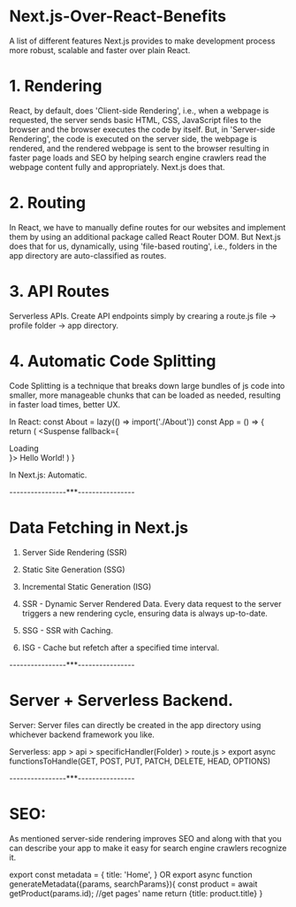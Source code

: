 # Next.js-Over-React-Benefits
A list of different features Next.js provides to make development process more robust, scalable and faster over plain React.

# 1. Rendering

React, by default, does 'Client-side Rendering', i.e., when a webpage is requested, the server sends basic HTML, CSS, JavaScript files to the browser and the browser executes the code by itself.
But, in 'Server-side Rendering', the code is executed on the server side, the webpage is rendered, and the rendered webpage is sent to the browser resulting in faster page loads and SEO by helping search engine crawlers read the webpage content fully and appropriately. Next.js does that.

# 2. Routing
In React, we have to manually define routes for our websites and implement them by using an additional package called React Router DOM. But Next.js does that for us, dynamically, using 'file-based routing', i.e., folders in the app directory are auto-classified as routes.

# 3. API Routes
Serverless APIs. Create API endpoints simply by crearing a route.js file -> profile folder -> app directory.

# 4. Automatic Code Splitting
Code Splitting is a technique that breaks down large bundles of js code into smaller, more manageable chunks that can be loaded as needed, resulting in faster load times, better UX.

In React:
    const About = lazy(() => import('./About'))
    const App = () => {
        return (
            <Suspense fallback={<div>Loading</div>}>
                <Text>Hello World!</Text>
            </Suspense>
        )
    }

In Next.js:
    Automatic.


----------------***----------------

# Data Fetching in Next.js
1. Server Side Rendering (SSR)
2. Static Site Generation (SSG)
3. Incremental Static Generation (ISG)

1. SSR - Dynamic Server Rendered Data. Every data request to the server triggers a new rendering cycle, ensuring data is always up-to-date.

2. SSG - SSR with Caching.

3. ISG - Cache but refetch after a specified time interval.


----------------***----------------

# Server + Serverless Backend.

Server:
Server files can directly be created in the app directory using whichever backend framework you like.

Serverless:
app > api > specificHandler(Folder) > route.js > export async functionsToHandle(GET, POST, PUT, PATCH, DELETE, HEAD, OPTIONS)

----------------***----------------

# SEO:
As mentioned server-side rendering improves SEO and along with that you can describe your app to make it easy for search engine crawlers recognize it.

export const metadata = {
    title: 'Home',
}
    OR
export async function generateMetadata({params, searchParams}){
    const product = await getProduct(params.id); //get pages' name
    return {title: product.title}
}
